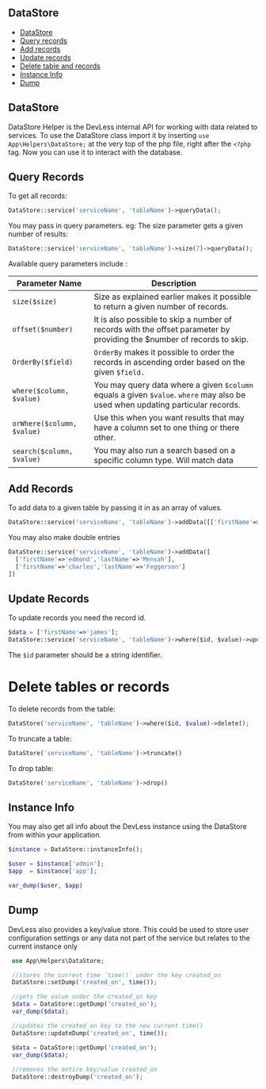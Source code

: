 ## DataStore

- [DataStore](#ds)
- [Query records](#query)
- [Add records](#add)
- [Update records](#update)
- [Delete table and records](#delete)
- [Instance Info](#info)
- [Dump](#dump)


## <a name="ds"></a> DataStore

DataStore Helper is the DevLess internal API for working with data related to services. 
To use the DataStore class import it by inserting `use App\Helpers\DataStore;` at the very top of the php file, right after the `<?php` tag. Now you can use it to interact with the database.

## <a name="query"></a> Query Records

To get all records:
```php
DataStore::service('serviceName', 'tableName')->queryData();
```

You may pass in query parameters. eg: The size parameter gets a given number of results:
```php
DataStore::service('serviceName', 'tableName')->size(7)->queryData();
```
Available query parameters include :

| Parameter Name | Description | 
| --  | -- | 
|`size($size)` |  Size as explained earlier makes it possible to return a given number of records.|
| `offset($number)` | It is also possible to skip a number of records with the offset parameter by providing the $number of records to skip.  |
|`OrderBy($field)`|  `OrderBy` makes it possible to order the records in ascending order based on the given `$field.` |
| `where($column, $value)` |  You may query data where a given `$column` equals a given `$value`. `where` may also be used when updating particular records.
| `orWhere($column, $value)` | Use this when you want results that may have a column set to one thing or there other.  | 
| `search($column, $value)` | You may also run a search based on a specific column type. Will match data 

## <a name="add"></a> Add Records

To add data to a given table by passing it in as an array of values.

```php
DataStore::service('serviceName', 'tableName')->addData([['firstName'=>'edmond','lastName'=>'Mensah']])
```
You may also make double entries
```php
DataStore::service('serviceName', 'tableName')->addData([
  ['firstName'=>'edmond','lastName'=>'Mensah'],
  ['firstName'=>'charles','lastName'=>'Feggerson']
])
```
## <a name="update"></a>Update Records


To update records you need the record id. 
```php
$data = ['firstName'=>'james'];
DataStore::service('serviceName', 'tableName')->where($id, $value)->update($data)
```
The `$id` parameter should be a string identifier. 

# <a name="delete"></a> Delete tables or records

To delete records from the table:
```php
DataStore('serviceName', 'tableName')->where($id, $value)->delete();
```
To truncate a table:
```php
DataStore('serviceName', 'tableName')->truncate()
```
To drop table:
```php
DataStore('serviceName', 'tableName')->drop()
```

## <a name="info"></a> Instance Info

You may also get all info about the DevLess instance using the DataStore from within your application.

 ```php
 $instance = DataStore::instanceInfo();

 $user = $instance['admin'];
 $app  = $instance['app'];

 var_dump($user, $app)
 ```

## <a name="dump"></a> Dump

DevLess also provides a key/value store. This could be used to store user configuration settings or any data not part of the service but relates to the current instance only

```php
 use App\Helpers\DataStore;

 //stores the current time `time()` under the key created_on
 DataStore::setDump('created_on', time());

 //gets the value under the created_on key
 $data = DataStore::getDump('created_on');
 var_dump($data);

 //updates the created_on key to the new current time()
 DataStore::updateDump('created_on', time());

 $data = DataStore::getDump('created_on');
 var_dump($data);
 
 //removes the entire key/value created_on
 DataStore::destroyDump('created_on');

```
